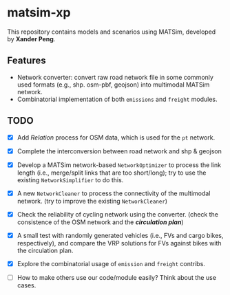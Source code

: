# matsim-xp

This repository contains models and scenarios using MATSim, developed by **Xander Peng**.

## Features

- Network converter: convert raw road network file in some commonly used formats (e.g., shp. osm-pbf, geojson) into multimodal MATSim network.
- Combinatorial implementation of both `emissions` and `freight` modules.

## TODO

- [X] Add *Relation* process for OSM data, which is used for the `pt` network.

- [X] Complete the interconversion between road network and shp & geojson

- [X] Develop a MATSim network-based `NetworkOptimizer` to process the link length (i.e., merge/split links that are too short/long); try to use the existing `NetworkSimplifier` to do this.

- [X] A new `NetworkCleaner` to process the connectivity of the multimodal network. (try to improve the existing `NetworkCleaner`)

- [X] Check the reliability of cycling network using the converter. (check the consistence of the OSM network and the ***circulation plan***)

- [X] A small test with randomly generated vehicles (i.e., FVs and cargo bikes, respectively), and compare the VRP solutions for FVs against bikes with the circulation plan.

- [X] Explore the combinatorial usage of `emission` and `freight` contribs.

- [ ] How to make others use our code/module easily? Think about the use cases.
